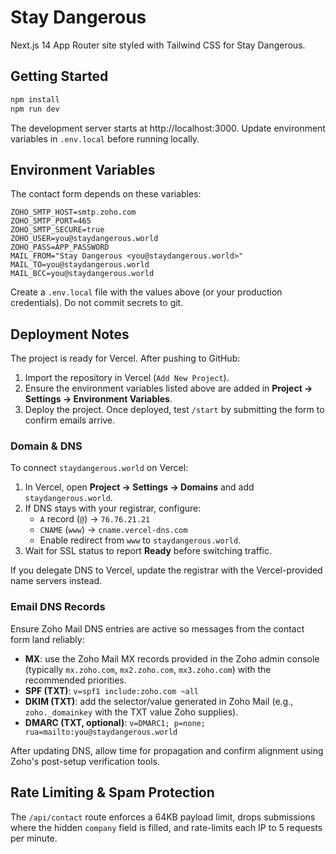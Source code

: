 # Stay Dangerous

Next.js 14 App Router site styled with Tailwind CSS for Stay Dangerous.

## Getting Started

```bash
npm install
npm run dev
```

The development server starts at http://localhost:3000. Update environment variables in `.env.local` before running locally.

## Environment Variables

The contact form depends on these variables:

```
ZOHO_SMTP_HOST=smtp.zoho.com
ZOHO_SMTP_PORT=465
ZOHO_SMTP_SECURE=true
ZOHO_USER=you@staydangerous.world
ZOHO_PASS=APP_PASSWORD
MAIL_FROM="Stay Dangerous <you@staydangerous.world>"
MAIL_TO=you@staydangerous.world
MAIL_BCC=you@staydangerous.world
```

Create a `.env.local` file with the values above (or your production credentials). Do not commit secrets to git.

## Deployment Notes

The project is ready for Vercel. After pushing to GitHub:

1. Import the repository in Vercel (`Add New Project`).
2. Ensure the environment variables listed above are added in **Project → Settings → Environment Variables**.
3. Deploy the project. Once deployed, test `/start` by submitting the form to confirm emails arrive.

### Domain & DNS

To connect `staydangerous.world` on Vercel:

1. In Vercel, open **Project → Settings → Domains** and add `staydangerous.world`.
2. If DNS stays with your registrar, configure:
   - `A` record (`@`) → `76.76.21.21`
   - `CNAME` (`www`) → `cname.vercel-dns.com`
   - Enable redirect from `www` to `staydangerous.world`.
3. Wait for SSL status to report **Ready** before switching traffic.

If you delegate DNS to Vercel, update the registrar with the Vercel-provided name servers instead.

### Email DNS Records

Ensure Zoho Mail DNS entries are active so messages from the contact form land reliably:

- **MX**: use the Zoho Mail MX records provided in the Zoho admin console (typically `mx.zoho.com`, `mx2.zoho.com`, `mx3.zoho.com`) with the recommended priorities.
- **SPF (TXT)**: `v=spf1 include:zoho.com ~all`
- **DKIM (TXT)**: add the selector/value generated in Zoho Mail (e.g., `zoho._domainkey` with the TXT value Zoho supplies).
- **DMARC (TXT, optional)**: `v=DMARC1; p=none; rua=mailto:you@staydangerous.world`

After updating DNS, allow time for propagation and confirm alignment using Zoho's post-setup verification tools.

## Rate Limiting & Spam Protection

The `/api/contact` route enforces a 64KB payload limit, drops submissions where the hidden `company` field is filled, and rate-limits each IP to 5 requests per minute.

